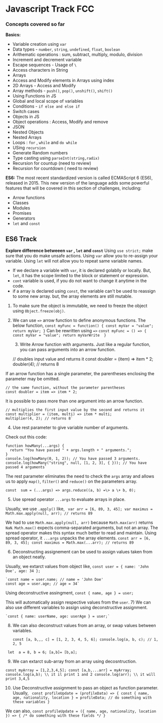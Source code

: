 # Javascript Track FCC

### Concepts covered so far

**Basics:**
- Variable creation using `var`
- Data types - `number`, `string`, `undefined`, `float`, `boolean`
- Arithematic operations : sum, subtract, multiply, modulo, division
- Increment and decrement variable
- Escape sequences - Usage of `\`
- Access characters in String
- Arrays
- Access and Modify elements in Arrays using index
- 2D Arrays - Access and Modify
- Array methods - `push()`, `pop()`, `unshift()`, `shift()`
- Using Functions in JS
- Global and local scope of variables
- Conditions - `if else and else if`
- Switch cases 
- Objects in JS
- Object operations : Access, Modify and remove
- JSON
- Nested Objects
- Nested Arrays 
- Loops : `for` , `while` and `do while`
- USing `recursion`
- Generate Random numbers 
- Type casting using `parseInt(string,radix)`
- Recursion for countup (need to review)
- Recursion for countdown ( need to review)

**ES6:**
The most recent standardized version is called ECMAScript 6 (ES6), released in 2015. This new version of the language adds some powerful features that will be covered in this section of challenges, including:

* Arrow functions
* Classes
* Modules
* Promises
* Generators
* `let` and `const`


## ES6 Track 

**Explore difference betweeen `var` , `let` and `const`**
Using `use strict;` make sure that you do make unsafe actions. Using `var` allow you to re-assign your variable. Using `let` will not allow you to repeat same variable names.
- If we declare a variable with `var`, it is declared golablly or locally. But, `let`, it has the scope limited to the block or statement or expression.
- `cont` variable is used, if you do not want to change it anytime in the code.
- if a array is declared using `const`, the variable can't be used to reassign to some new array. but, the array elements are still mutable.

1) To make sure the object is immutable, we need to freeze the object using `Object.freeze(obj)`.
2) We can use `=>` arrow function to define anonymous functions. 
The below function,
`const myFunc = function() {
      const myVar = "value";
      return myVar;
       }`
       Can be rewritten using `=>`
   `const myFunc = () => {
      const myVar = "value";
      return myVarWrite 
    }`
    
   3) Write Arrow function with arguments.
   Just like a regular function, you can pass arguments into an arrow function.

    // doubles input value and returns it
    const doubler = (item) => item * 2;
    doubler(4); // returns 8
    

If an arrow function has a single parameter, the parentheses enclosing the parameter may be omitted.

    // the same function, without the parameter parentheses
    const doubler = item => item * 2;
    

It is possible to pass more than one argument into an arrow function.

    // multiplies the first input value by the second and returns it
    const multiplier = (item, multi) => item * multi;
    multiplier(4, 2); // returns 8`
    
 4) Use rest parameter to give variable number of arguments.

Check out this code:

    function howMany(...args) {
      return "You have passed " + args.length + " arguments.";
    }
    console.log(howMany(0, 1, 2)); // You have passed 3 arguments.
    console.log(howMany("string", null, [1, 2, 3], { })); // You have passed 4 arguments`
    
  The rest parameter eliminates the need to check the `args` array and allows us to apply `map()`, `filter()` and `reduce()` on the parameters array.
  
    const  sum = (...args) => args.reduce((a, b) =\> a \+ b, 0);

5) Use spread operator `...args` to evaluate arrays in place.

Usually, we use `.apply()` like,
   ` var arr = [6, 89, 3, 45];
    var maximus = Math.max.apply(null, arr); // returns 89`
    
We had to use `Math.max.apply(null, arr)` because `Math.max(arr)` returns `NaN`. `Math.max()` expects comma-separated arguments, but not an array. The spread operator makes this syntax much better to read and maintain.
Using spread operator, it `...args` unpacks the array elements.
`const arr = [6, 89, 3, 45];
const maximus = Math.max(...arr); // returns 89`

6) Deconstructing assignement can be used to assign values taken from an object neatly.

Usually, we extarct values from object like,
    `const user = { name: 'John Doe', age: 34 };`
    
    `const name = user.name; // name = 'John Doe'
    const age = user.age; // age = 34`
    
Using deconstructive assingment,
`const { name, age } = user;`

This will automatically assign respective values from the `user`.
7) We can also use different variables to assign using deconstructive assignment.

    `const { name: userName, age: userAge } = user;`
    
 8) We can also deconstruct values from an array, or swap values between variables.

    `const [a, b,,, c] = [1, 2, 3, 4, 5, 6];
    console.log(a, b, c); // 1, 2, 5`
    
   ` let  a = 8, b = 6;
    [a,b]= [b,a];`
    
   9) We can extarct sub-array from an array using decosntruction.

`const myArray = [1,2,3,4,5];
   const [a,b,...arr] = myArray;
    console.log(a,b); \\ it il print 1 and 2
    console.log(arr); \\ it will print 3,4,5`
    
   10) Use Deconstructive assignment to pass an object as function parameter.
Usually,
   ` const profileUpdate = (profileData) => {
      const { name, age, nationality, location } = profileData;
      // do something with these variables
    }`
    
  We can also,
      `const profileUpdate = ({ name, age, nationality, location }) => {
      /* do something with these fields */
    }`
    
    



